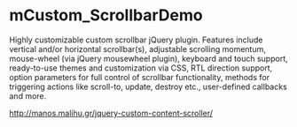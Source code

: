 # mCustom_ScrollbarDemo
Highly customizable custom scrollbar jQuery plugin. Features include vertical and/or horizontal scrollbar(s), adjustable scrolling momentum, mouse-wheel (via jQuery mousewheel plugin), keyboard and touch support, ready-to-use themes and customization via CSS, RTL direction support, option parameters for full control of scrollbar functionality, methods for triggering actions like scroll-to, update, destroy etc., user-defined callbacks and more.

http://manos.malihu.gr/jquery-custom-content-scroller/
